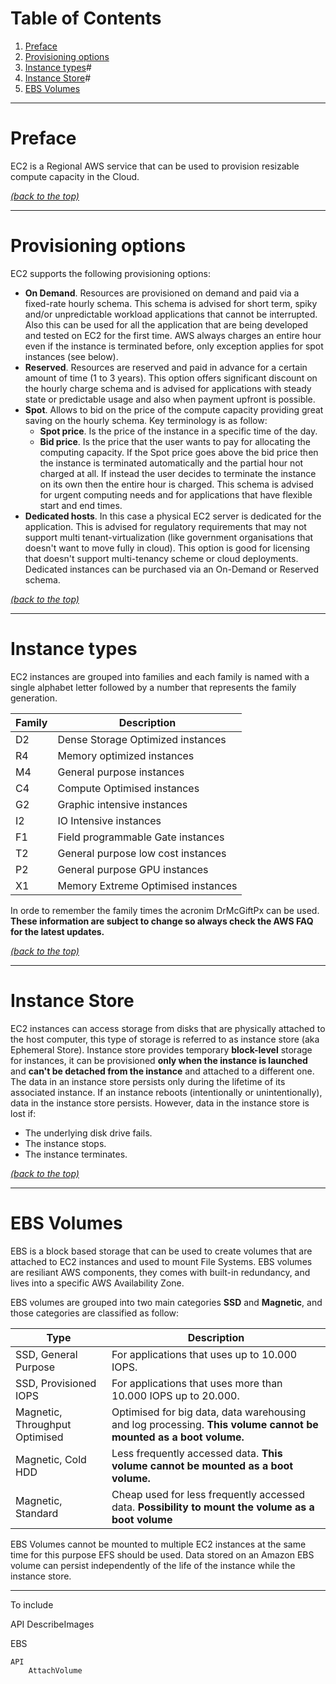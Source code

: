 # Table of Contents

1. [Preface](README.md#markdown-header-preface)
2. [Provisioning options](README.md#markdown-header-provisioning-options)
3. [Instance types](README.md#markdown-header-instance-types)#
4. [Instance Store](README.md#markdown-header-instance-store)#
5. [EBS Volumes](README.md#markdown-header-ebs-volumes)

* * *

# Preface

EC2 is a Regional AWS service that can be used to provision resizable compute capacity in the Cloud. 

[*(back to the top)*](README.md#markdown-header-table-of-contents)

* * *

# Provisioning options

EC2 supports the following provisioning options:

- **On Demand**. Resources are provisioned on demand and paid via a fixed-rate hourly schema. This schema is advised for short term, spiky and/or unpredictable workload applications that cannot be interrupted. Also this can be used for all the application that are being developed and tested on EC2 for the first time. AWS always charges an entire hour even if the instance is terminated before, only exception applies for spot instances (see below).
- **Reserved**. Resources are reserved and paid in advance for a certain amount of time (1 to 3 years). This option offers significant discount on the hourly charge schema and is advised for applications with steady state or predictable usage and also when payment upfront is possible.
- **Spot**. Allows to bid on the price of the compute capacity providing great saving on the hourly schema. Key terminology is as follow:
	- **Spot price**. Is the price of the instance in a specific time of the day.
	- **Bid price**. Is the price that the user wants to pay for allocating the computing capacity.
If the Spot price goes above the bid price then the instance is terminated automatically and  the partial hour not charged at all. If instead the user decides to terminate the instance on its own then the entire hour is charged. This schema is advised for urgent computing needs and for applications that have flexible start and end times.
- **Dedicated hosts**. In this case a physical EC2 server is dedicated for the application. This is advised for regulatory requirements that may not support multi tenant-virtualization (like government organisations that doesn't want to move fully in cloud). This option is good for licensing that doesn't support multi-tenancy scheme or cloud deployments. Dedicated instances can be purchased via an On-Demand or Reserved schema.

[*(back to the top)*](README.md#markdown-header-table-of-contents)

* * *

# Instance types

EC2 instances are grouped into families and each family is named with a single alphabet letter followed by a number that represents the family generation.

Family | Description
--- | ---
D2 | Dense Storage Optimized instances
R4 | Memory optimized instances
M4 | General purpose instances
C4 | Compute Optimised instances
G2 | Graphic intensive instances
I2 | IO Intensive instances
F1 | Field programmable Gate instances
T2 | General purpose low cost instances
P2 | General purpose GPU instances
X1 | Memory Extreme Optimised instances

In orde to remember the family times the acronim DrMcGiftPx can be used. **These information are subject to change so always check the AWS FAQ for the latest updates.**

[*(back to the top)*](README.md#markdown-header-table-of-contents)

* * *

# Instance Store

EC2	instances can access storage from disks that are physically attached to the host computer, this type of storage is referred to as instance store (aka Ephemeral Store). Instance store provides temporary **block-level** storage for instances, it can be provisioned **only when the instance is launched** and **can't be detached from the instance** and attached to a different one. The data in an instance store persists only during the lifetime of its associated instance. If an instance reboots (intentionally or unintentionally), data in the instance store persists. However, data in the instance store is lost if:

- The underlying disk drive fails.
- The instance stops.
- The instance terminates.

[*(back to the top)*](README.md#markdown-header-table-of-contents)

* * *

# EBS Volumes

EBS is a block based storage that can be used to create volumes that are attached to EC2 instances and used to mount File Systems. EBS volumes are resiliant AWS components, they comes with built-in redundancy, and lives into a specific AWS Availability Zone.

EBS volumes are grouped into two main categories **SSD** and **Magnetic**, and those categories are classified as follow:

Type | Description
-- | --
SSD, General Purpose | For applications that uses up to 10.000 IOPS.
SSD, Provisioned IOPS | For applications that uses more than 10.000 IOPS up to 20.000.
Magnetic, Throughput Optimised | Optimised for big data, data warehousing and log processing. **This volume cannot be mounted as a boot volume.**
Magnetic, Cold HDD | Less frequently accessed data. **This volume cannot be mounted as a boot volume.**
Magnetic, Standard | Cheap used for less frequently accessed data. **Possibility to mount the volume as a boot volume**

EBS Volumes cannot be mounted to multiple EC2 instances at the same time for this purpose EFS should be used. Data stored on an Amazon EBS volume can persist independently of the life of the instance while the instance store.


* * *

To include

API
    DescribeImages

EBS

    API
        AttachVolume